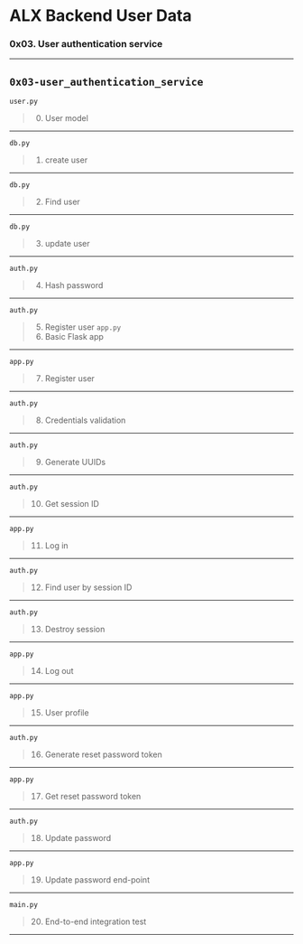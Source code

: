 # ALX Backend User Data
### 0x03. User authentication service
---
`0x03-user_authentication_service`
---
`user.py`
> 0. User model
---
`db.py`
> 1. create user 
---
`db.py`
> 2. Find user
---
`db.py`
> 3. update user
---
`auth.py`
> 4. Hash password
---
`auth.py`
> 5. Register user
`app.py`
> 6. Basic Flask app
---
`app.py`
> 7. Register user
---
`auth.py`
> 8. Credentials validation
---
`auth.py`
> 9. Generate UUIDs
---
`auth.py`
> 10. Get session ID
---
`app.py`
> 11. Log in
---
`auth.py`
> 12. Find user by session ID
---
`auth.py`
> 13. Destroy session
---
`app.py`
> 14. Log out
---
`app.py`
> 15. User profile
---
`auth.py`
> 16. Generate reset password token
---
`app.py`
> 17. Get reset password token
---
`auth.py`
> 18. Update password
---
`app.py`
> 19. Update password end-point
---
`main.py`
> 20. End-to-end integration test
---
